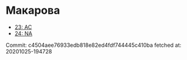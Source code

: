 # Макарова
- [23: AC](23.md)
- [24: NA](24.md)

Commit: c4504aee76933edb818e82ed4fdf744445c410ba
 fetched at: 20201025-194728
